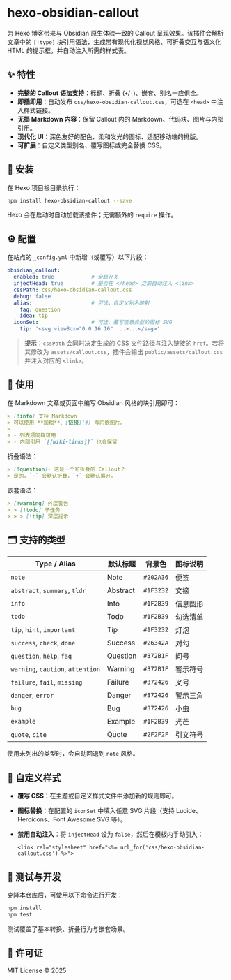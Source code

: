 # hexo-obsidian-callout

为 Hexo 博客带来与 Obsidian 原生体验一致的 Callout 呈现效果。该插件会解析文章中的 `[!type]` 块引用语法，生成带有现代化视觉风格、可折叠交互与语义化 HTML 的提示框，并自动注入所需的样式表。

## ✨ 特性

- **完整的 Callout 语法支持**：标题、折叠 (`+`/`-`)、嵌套、别名一应俱全。
- **即插即用**：自动发布 `css/hexo-obsidian-callout.css`，可选在 `<head>` 中注入样式链接。
- **无损 Markdown 内容**：保留 Callout 内的 Markdown、代码块、图片与内部引用。
- **现代化 UI**：深色友好的配色、柔和发光的图标、适配移动端的排版。
- **可扩展**：自定义类型别名、覆写图标或完全替换 CSS。

## 🚀 安装

在 Hexo 项目根目录执行：

```bash
npm install hexo-obsidian-callout --save
```

Hexo 会在启动时自动加载该插件；无需额外的 `require` 操作。

## ⚙️ 配置

在站点的 `_config.yml` 中新增（或覆写）以下片段：

```yaml
obsidian_callout:
  enabled: true            # 全局开关
  injectHead: true         # 是否在 </head> 之前自动注入 <link>
  cssPath: css/hexo-obsidian-callout.css
  debug: false
  alias:                   # 可选，自定义别名映射
    faq: question
    idea: tip
  iconSet:                 # 可选，覆写任意类型的图标 SVG
    tip: '<svg viewBox="0 0 16 16" ...>...</svg>'
```

> **提示**：`cssPath` 会同时决定生成的 CSS 文件路径与注入链接的 `href`。若将其修改为 `assets/callout.css`，插件会输出 `public/assets/callout.css` 并注入对应的 `<link>`。

## 🧱 使用

在 Markdown 文章或页面中编写 Obsidian 风格的块引用即可：

````markdown
> [!info] 支持 Markdown
> 可以使用 **加粗**、[链接](#) 与内嵌图片。
>
> - 列表项同样可用
> - 内部引用 `[[wiki-links]]` 也会保留
````

折叠语法：

````markdown
> [!question]- 这是一个可折叠的 Callout？
> 是的，`-` 会默认折叠，`+` 会默认展开。
````

嵌套语法：

````markdown
> [!warning] 外层警告
> > [!todo] 子任务
> > > [!tip] 深层提示
````

## 🗂 支持的类型

| Type / Alias                              | 默认标题 | 背景色   | 图标说明 |
|-------------------------------------------|----------|----------|----------|
| `note`                                    | Note     | `#202A36`| 便签     |
| `abstract`, `summary`, `tldr`             | Abstract | `#1F3232`| 文摘     |
| `info`                                    | Info     | `#1F2B39`| 信息圆形 |
| `todo`                                    | Todo     | `#1F2B39`| 勾选清单 |
| `tip`, `hint`, `important`               | Tip      | `#1F3232`| 灯泡     |
| `success`, `check`, `done`                | Success  | `#26342A`| 对勾     |
| `question`, `help`, `faq`                 | Question | `#372B1F`| 问号     |
| `warning`, `caution`, `attention`         | Warning  | `#372B1F`| 警示符号 |
| `failure`, `fail`, `missing`              | Failure  | `#372426`| 叉号     |
| `danger`, `error`                         | Danger   | `#372426`| 警示三角 |
| `bug`                                     | Bug      | `#372426`| 小虫     |
| `example`                                 | Example  | `#1F2B39`| 光芒     |
| `quote`, `cite`                           | Quote    | `#2F2F2F`| 引文符号 |

使用未列出的类型时，会自动回退到 `note` 风格。

## 🎨 自定义样式

- **覆写 CSS**：在主题或自定义样式文件中添加新的规则即可。
- **图标替换**：在配置的 `iconSet` 中填入任意 SVG 片段（支持 Lucide、Heroicons、Font Awesome SVG 等）。
- **禁用自动注入**：将 `injectHead` 设为 `false`，然后在模板内手动引入：
  
  ```ejs
  <link rel="stylesheet" href="<%= url_for('css/hexo-obsidian-callout.css') %>">
  ```

## 🧪 测试与开发

克隆本仓库后，可使用以下命令进行开发：

```bash
npm install
npm test
```

测试覆盖了基本转换、折叠行为与嵌套场景。

## 📄 许可证

MIT License © 2025
